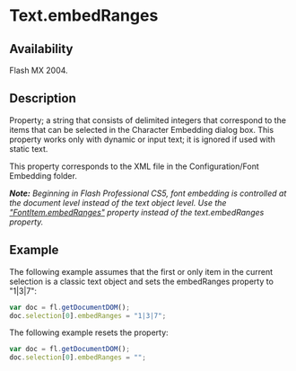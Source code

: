 # Text.embedRanges

## Availability

Flash MX 2004.

## Description

Property; a string that consists of delimited integers that correspond to the items that can be selected in the Character Embedding dialog box. This property works only with dynamic or input text; it is ignored if used with static text.

This property corresponds to the XML file in the Configuration/Font Embedding folder.

***Note:** Beginning in Flash Professional CS5, font embedding is controlled at the document level instead of the text object level. Use the* *["FontItem.embedRanges"](../FontItem_object/FontItem3.md) property instead of the text.embedRanges property.*

## Example

The following example assumes that the first or only item in the current selection is a classic text object and sets the
embedRanges property to "1|3|7":

```javascript
var doc = fl.getDocumentDOM();
doc.selection[0].embedRanges = "1|3|7";
```

The following example resets the property:

```javascript
var doc = fl.getDocumentDOM();
doc.selection[0].embedRanges = "";
```
